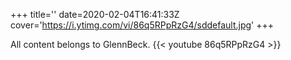 +++
title=''
date=2020-02-04T16:41:33Z
cover='https://i.ytimg.com/vi/86q5RPpRzG4/sddefault.jpg'
+++

All content belongs to GlennBeck.
{{< youtube 86q5RPpRzG4 >}}
